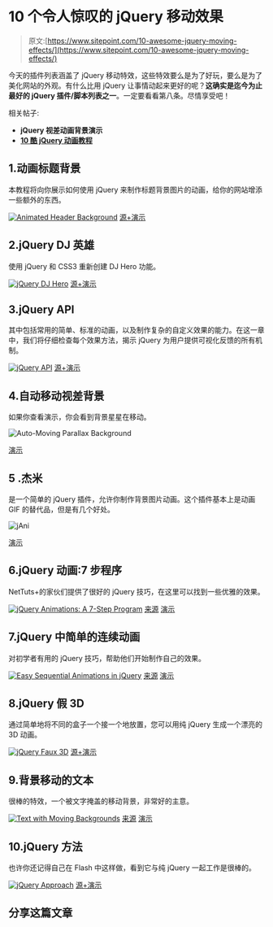 # 10 个令人惊叹的 jQuery 移动效果

> 原文:[https://www.sitepoint.com/10-awesome-jquery-moving-effects/](https://www.sitepoint.com/10-awesome-jquery-moving-effects/)

今天的插件列表涵盖了 jQuery 移动特效，这些特效要么是为了好玩，要么是为了美化网站的外观。有什么比用 jQuery 让事情动起来更好的呢？**这确实是迄今为止最好的 jQuery 插件/脚本列表之一**。一定要看看第八条。尽情享受吧！

相关帖子:

*   **jQuery 视差动画背景演示**
*   [**10 酷 jQuery 动画教程**](http://www.jquery4u.com/tutorials/10-cool-jquery-animation-tutorials/)

## 1.动画标题背景

本教程将向你展示如何使用 jQuery 来制作标题背景图片的动画，给你的网站增添一些额外的东西。

 [![Animated Header Background](../Images/bf4278ed6e97404ae091d8a71ee4696f.png)](http://www.devirtuoso.com/2009/07/how-to-build-an-animated-header-in-jquery/) 
[源+演示](http://www.devirtuoso.com/2009/07/how-to-build-an-animated-header-in-jquery/)

## 2.jQuery DJ 英雄

使用 jQuery 和 CSS3 重新创建 DJ Hero 功能。

 [![jQuery DJ Hero](../Images/4e846194ded101941b83f9381ded8bc2.png)](http://www.jquerycode.com/videos/jquery-dj-hero/) 
[源+演示](http://www.jquerycode.com/videos/jquery-dj-hero/)

## 3.jQuery API

其中包括常用的简单、标准的动画，以及制作复杂的自定义效果的能力。在这一章中，我们将仔细检查每个效果方法，揭示 jQuery 为用户提供可视化反馈的所有机制。

 [![jQuery API](../Images/3d4c43b55332c89165bc66dd142d2888.png)](http://api.jquery.com/category/effects/) 
[源+演示](http://api.jquery.com/category/effects/)

## 4.自动移动视差背景

如果你查看演示，你会看到背景星星在移动。

![Auto-Moving Parallax Background](../Images/2f4b2dc6bdf8f8bacc080219423fba86.png)

[演示](http://css-tricks.com/examples/StarryNightMoving/)

## 5 .杰米

是一个简单的 jQuery 插件，允许你制作背景图片动画。这个插件基本上是动画 GIF 的替代品，但是有几个好处。

![jAni](../Images/2000d0463ad7a793bb43c4b803836dd9.png)

[演示](http://www.ajaxblender.com/script-sources/jani/demo/index.html)

## 6.jQuery 动画:7 步程序

NetTuts+的家伙们提供了很好的 jQuery 技巧，在这里可以找到一些优雅的效果。

 [![jQuery Animations: A 7-Step Program](../Images/9724c81dafc00a67896abcb85225b698.png)](http://net.tutsplus.com/tutorials/javascript-ajax/jquery-animations-a-7-step-program/) 
[来源](http://net.tutsplus.com/tutorials/javascript-ajax/jquery-animations-a-7-step-program/)
[演示](http://nettuts.s3.amazonaws.com/532_animations/demo/code.html)

## 7.jQuery 中简单的连续动画

对初学者有用的 jQuery 技巧，帮助他们开始制作自己的效果。

 [![Easy Sequential Animations in jQuery](../Images/4c011b4b0c791994f071f86d57e09c02.png)](http://net.tutsplus.com/tutorials/javascript-ajax/quick-tip-easy-sequential-animations-in-jquery/) 
[来源](http://net.tutsplus.com/tutorials/javascript-ajax/quick-tip-easy-sequential-animations-in-jquery/)
[演示](http://jsbin.com/idizi)

## 8.jQuery 假 3D

通过简单地将不同的盒子一个接一个地放置，您可以用纯 jQuery 生成一个漂亮的 3D 动画。

 [![jQuery Faux 3D](../Images/dde467c905824af8dc263f31d5f7273f.png)](http://nemoorange.com/newmoon/jquery-faux-3d-viewport#9) 
[源+演示](http://nemoorange.com/newmoon/jquery-faux-3d-viewport#9)

## 9.背景移动的文本

很棒的特效，一个被文字掩盖的移动背景，非常好的主意。

 [![Text with Moving Backgrounds](../Images/3689476ed088ade700bf49195232a152.png)](http://www.gayadesign.com/diy/text-with-moving-backgrounds-with-jquery/) 
[来源](http://www.gayadesign.com/diy/text-with-moving-backgrounds-with-jquery/)
[演示](http://www.gayadesign.com/scripts/textmovingbg/)

## 10.jQuery 方法

也许你还记得自己在 Flash 中这样做，看到它与纯 jQuery 一起工作是很棒的。

 [![jQuery Approach](../Images/dbb24acaa1a34776cdf9d23b01d0d813.png)](http://srobbin.com/jquery-plugins/jquery-approach/#demo) 
[源+演示](http://srobbin.com/jquery-plugins/jquery-approach/#demo)

## 分享这篇文章